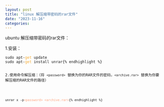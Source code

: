 ```yaml
---
layout: post
title: "linux 解压缩带密码的rar文件"
date: "2023-11-16"
categories: 
---
```

<p>ubuntu 解压缩带密码的rar文件：</p>

<p>1.安装：</p>

<pre>
<code>sudo apt-<span style="color:#f5ab35">get</span> update
sudo apt-<span style="color:#f5ab35">get</span> install unrar{% endhighlight %}

<p>2.使用命令解压缩：（将 <code>&lt;password&gt;</code> 替换为你的RAR文件的密码，<code>&lt;archive.rar&gt;</code> 替换为你要解压缩的RAR文件的路径）</p>

<pre>
<code>unrar x -p<span style="color:#ffa07a">&lt;</span><span style="color:#ffa07a">password</span><span style="color:#ffa07a">&gt;</span> <span style="color:#ffa07a">&lt;</span><span style="color:#ffa07a">archive.rar</span><span style="color:#ffa07a">&gt;</span>{% endhighlight %}

<p>&nbsp;</p>

